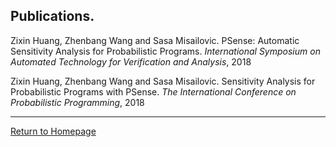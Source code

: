 
## Publications.
Zixin Huang, Zhenbang Wang and Sasa Misailovic. PSense: Automatic Sensitivity Analysis for Probabilistic Programs. _International Symposium on Automated Technology for Verification and Analysis_, 2018

Zixin Huang, Zhenbang Wang and Sasa Misailovic. Sensitivity Analysis for Probabilistic Programs with PSense. _The International Conference on Probabilistic Programming_, 2018

***
[Return to Homepage](index.html)